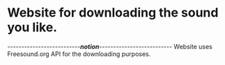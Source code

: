 # Website for downloading the sound you like.

--------------------------*******notion*******--------------------------
Website uses Freesound.org API for the downloading purposes.
